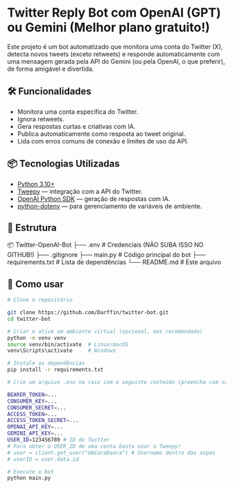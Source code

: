 # Twitter Reply Bot com OpenAI (GPT) ou Gemini (Melhor plano gratuito!)

Este projeto é um bot automatizado que monitora uma conta do Twitter (X), detecta novos tweets (exceto retweets) e responde automaticamente com uma mensagem gerada pela API do Gemini (ou pela OpenAI, o que preferir), de forma amigável e divertida.

## 🛠️ Funcionalidades

- Monitora uma conta específica do Twitter.
- Ignora retweets.
- Gera respostas curtas e criativas com IA.
- Publica automaticamente como resposta ao tweet original.
- Lida com erros comuns de conexão e limites de uso da API.

## 📦 Tecnologias Utilizadas

- [Python 3.10+](https://www.python.org/)
- [Tweepy](https://www.tweepy.org/) — integração com a API do Twitter.
- [OpenAI Python SDK](https://github.com/openai/openai-python) — geração de respostas com IA.
- [python-dotenv](https://pypi.org/project/python-dotenv/) — para gerenciamento de variáveis de ambiente.

## 📁 Estrutura

📦 Twitter-OpenAI-Bot
├── .env # Credenciais (NÃO SUBA ISSO NO GITHUB!)
├── .gitignore
├── main.py # Código principal do bot
├── requirements.txt # Lista de dependências
└── README.md # Este arquivo

## 🔧 Como usar

```bash
# Clone o repositório

git clone https://github.com/Darffin/twitter-bot.git
cd twitter-bot

# Criar e ative um ambiente virtual (opcional, mas recomendado)
python -m venv venv 
source venv/bin/activate  # Linux/macOS
venv\Scripts\activate     # Windows

# Instale as dependências
pip install -r requirements.txt

# Crie um arquivo .env na raiz com o seguinte conteúdo (preencha com suas chaves):

BEARER_TOKEN=...
CONSUMER_KEY=...
CONSUMER_SECRET=...
ACCESS_TOKEN=...
ACCESS_TOKEN_SECRET=...
OPENAI_API_KEY=...
GEMINI_API_KEY=...
USER_ID=123456789 # ID do Twitter
# Para obter o USER_ID de uma conta basta usar o Tweepy!
# user = client.get_user("UmCaraDaora") # Username dentro das aspas
# userID = user.data.id

# Execute o bot
python main.py


